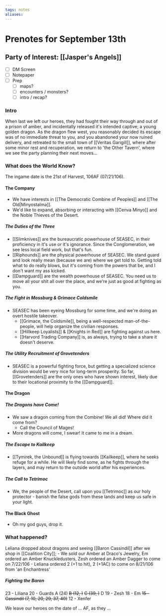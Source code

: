 ```yaml
---
tags: notes
aliases:
---
```


# Prenotes for September 13th
## Party of Interest: [[Jasper's Angels]]
- [ ] DM Screen
- [ ] Notepaper
- [ ] Prep
	- [ ] maps?
	- [ ] encounters / monsters?
	- [ ] intro / recap?

### Intro

When last we left our heroes, they had fought their way through and out of a prison of amber, and incidentally released it's intended captive; a young golden dragon. As the dragon flew west, you reasonably decided its escape was of no immediate threat to you, and you abandoned your now ruined delivery, and retreated to the small town of [[Veritas Garigill]], where after some minor rest and recuperation, we return to 'the Other Tavern', where we see the party planning their next moves...

### What does the World Know?

The ingame date is the 21st of Harvest, 106AF (07/21/106). 

#### The Company
- We have interests in [[The Democratic Combine of Peoples]] and [[The Old|Minyostalma]].
- We'd like to expand, absorbing or interacting with [[Cenva Minyo]] and the Noble Thieves of the Desert.
##### The Duties of the Three
- [[Slimknives]] are the bureaucratic powerhouse of SEASEC, in their proficiency in it's use or it's ignorance. Since the Conglomeration, we see less local field work, but that's fun.
- [[Riphounds]] are the physical powerhouse of SEASEC. We stand guard and look really mean (because we are) where we get told to. Getting told what to do really blows, but it's coming from the powers that be, and I don't want my ass kicked.
- [[Dampguard]] are the wealth powerhouse of SEASEC. You need us to move all your shit all over the place, and we're just as good at fighting as you.

##### The Fight in Mossburg & Grimace Coldsmile
- SEASEC has been eyeing Mossburg for some time, and we're doing an overt hostile takeover.
	- [[Grimace, the Coldsmile]], being a well-respected man-of-the-people, will help organize the civilian responses.
	- [[Hillkeep Loyalists]] & [[Knights in Red]] are fighting against us here.
	- [[Harvord Trading Company]] is, as always, trying to take a share it doesn't deserve.

##### The Utility Recruitment of Grovetenders
- SEASEC is a powerful fighting force, but getting a specialized science division would be very nice for long-term prosperity. So far, [[Grovetenders]] are the only ones who have shown interest, likely due to their locational proximity to the [[Dampguard]].

#### The Dragon
##### The Dragons have Come!
- We saw a dragon coming from the Combine! We all did! Where did it come from?
	- Call the Council of Mages!
- More dragons will come, I swear! It came to me in a dream.

##### The Escape to Kailkeep
- [[Tymirek, the Unbound]] is flying towards [[Kailkeep]], where he seeks refuge for a while. He will likely find some, as he fights through the layers, and may return to the outside world after his experiences.

##### The Call to Tetrimoc
- We, the people of the Desert, call upon you [[Tetrimoc]] as our holy protector - banish the false gods from these lands and keep us safe in your light.

#### The Black Ghost
- Oh my god guys, drop it.

### What happened?

Leliana dropped about dragons and seeing [[Baron Cassindil]] after we shop in [[Coalition City]];
	- We sold our Amber at Draco's Jewelry, Em ordered an Amber Knuckledusters, Zesh ordered an Amber Dagger to come on 7/22/106
	- Leliana ordered 2 (+1 to hit), 2 (+1AC) to come on 8/21/106 from 'an Enchantress'

##### Fighting the Baron
23 - Liliana
20 - Guards
	A (24)
	~~B (12, )~~
	~~C (39, )~~
	D
19 - Zesh
18 - Em
~~15 - Cassindil (7, 10, 20, 29, 37, 40)~~
12 - Xenfer

We leave our heroes on the date of ... AF, as they ...
